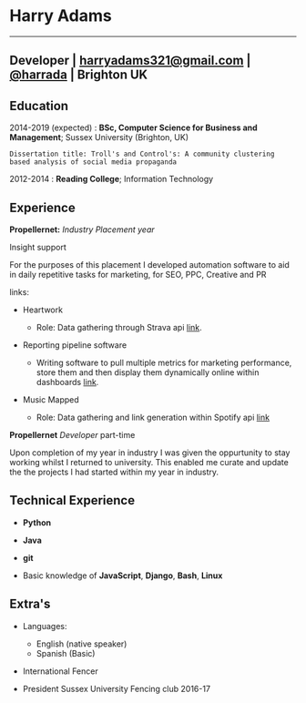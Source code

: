 Harry Adams 
============

-------------------     ----------------------------
Developer              | harryadams321@gmail.com | 
[@harrada](https://twitter.com/harrada37)               | Brighton 
UK 
----------------------------

Education
---------

2014-2019 (expected)
:   **BSc, Computer Science for Business and Management**; Sussex University (Brighton, UK)

    Dissertation title: Troll's and Control's: A community clustering based analysis of social media propaganda 

2012-2014
:   **Reading College**; 
    Information Technology

Experience
----------

**Propellernet:**
*Industry Placement year*

Insight support

For the purposes of this placement I developed automation software to aid in daily repetitive tasks for marketing, for SEO, PPC, Creative and PR

links:

* Heartwork
    * Role: Data gathering through Strava api [link](https://www.propellernet.co.uk/evans-cycles-in-support-of-the-british-heart-foundation-presents-heartwork/).

* Reporting pipeline software
    * Writing software to pull multiple metrics for marketing performance, store them and then display them dynamically online within dashboards [link](https://www.propellernet.co.uk/evans-cycles-in-support-of-the-british-heart-foundation-presents-heartwork/).

* Music Mapped
    * Role: Data gathering and link generation within Spotify api [link](https://www.celebritycruises.co.uk/music-mapped/)

**Propellernet**
*Developer*
part-time

Upon completion of my year in industry I was given the oppurtunity to stay working whilst I returned to university. This enabled me curate and update the the projects I had started within my year in industry.


Technical Experience
--------------------

 *  **Python** 

 *  **Java** 

 *  **git**


 *  Basic knowledge of **JavaScript**, **Django**, **Bash**, **Linux**


Extra's
----------------------------------------

* Languages:

     * English (native speaker)
     * Spanish (Basic) 

* International Fencer 

* President Sussex University Fencing club 2016-17 
